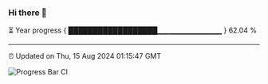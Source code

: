 ### Hi there 👋

⏳ Year progress { ██████████████████▁▁▁▁▁▁▁▁▁▁▁▁ } 62.04 %

---

⏰ Updated on Thu, 15 Aug 2024 01:15:47 GMT

![Progress Bar CI](https://github.com/liununu/liununu/workflows/Progress%20Bar%20CI/badge.svg)

